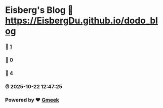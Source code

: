 # Eisberg's Blog :link: https://EisbergDu.github.io/dodo_blog 
### :page_facing_up: [1](https://EisbergDu.github.io/dodo_blog/tag.html) 
### :speech_balloon: 0 
### :hibiscus: 4 
### :alarm_clock: 2025-10-22 12:47:25 
### Powered by :heart: [Gmeek](https://github.com/Meekdai/Gmeek)
